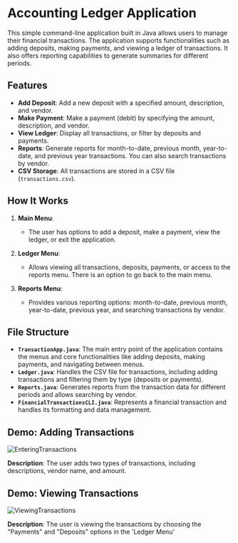 # Accounting Ledger Application

This simple command-line application built in Java allows users to manage their financial transactions. The application supports functionalities such as adding deposits, making payments, and viewing a ledger of transactions. It also offers reporting capabilities to generate summaries for different periods.

## Features
- **Add Deposit**: Add a new deposit with a specified amount, description, and vendor.
- **Make Payment**: Make a payment (debit) by specifying the amount, description, and vendor.
- **View Ledger**: Display all transactions, or filter by deposits and payments.
- **Reports**: Generate reports for month-to-date, previous month, year-to-date, and previous year transactions. You can also search transactions by vendor.
- **CSV Storage**: All transactions are stored in a CSV file (`transactions.csv`).

## How It Works
1. **Main Menu**:
   - The user has options to add a deposit, make a payment, view the ledger, or exit the application.
   
2. **Ledger Menu**:
   - Allows viewing all transactions, deposits, payments, or access to the reports menu. There is an option to go back to the main menu.

3. **Reports Menu**:
   - Provides various reporting options: month-to-date, previous month, year-to-date, previous year, and searching transactions by vendor.

## File Structure
- **`TransactionApp.java`**: The main entry point of the application contains the menus and core functionalities like adding deposits, making payments, and navigating between menus.
- **`Ledger.java`**: Handles the CSV file for transactions, including adding transactions and filtering them by type (deposits or payments).
- **`Reports.java`**: Generates reports from the transaction data for different periods and allows searching by vendor.
- **`FinancialTransactionsCLI.java`**: Represents a financial transaction and handles its formatting and data management.



## Demo: Adding Transactions
![EnteringTransactions](https://github.com/user-attachments/assets/31ab66dc-da99-42b9-8373-d029855e3598)

**Description**: The user adds two types of transactions, including descriptions, vendor name, and amount.

## Demo: Viewing Transactions
![ViewingTransactions](https://github.com/user-attachments/assets/460231aa-bf06-4e61-b758-2c60128ef0c3)

**Description**: The user is viewing the transactions by choosing the "Payments" and "Deposits" options in the 'Ledger Menu'



